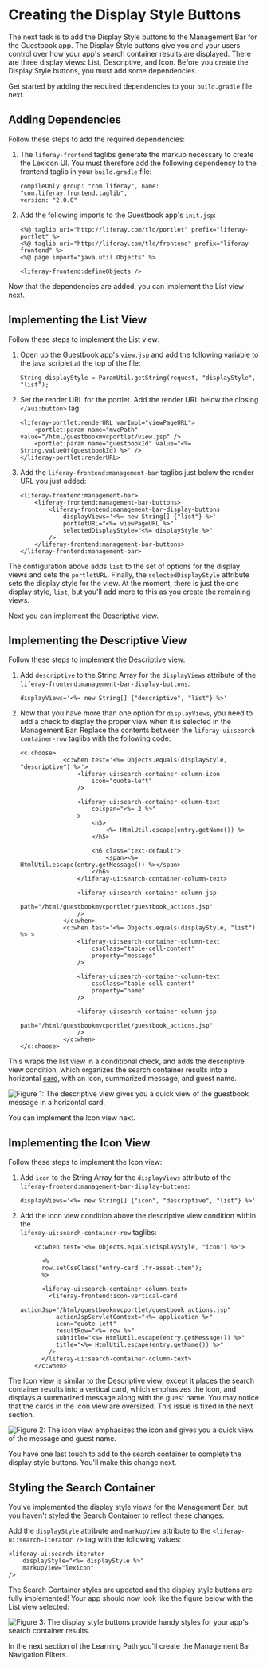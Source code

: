 # Creating the Display Style Buttons [](id=creating-the-display-style-buttons)

The next task is to add the Display Style buttons to the Management Bar for
the Guestbook app. The Display Style buttons give you and your users control
over how your app's search container results are displayed. There are three 
display views: List, Descriptive, and Icon. Before you create the Display Style 
buttons, you must add some dependencies.

Get started by adding the required dependencies to your `build.gradle` file next.

## Adding Dependencies [](id=adding-dependencies)

Follow these steps to add the required dependencies:

1.  The `liferay-frontend` taglibs generate the markup necessary to create the
    Lexicon UI. You must therefore add the following dependency to the frontend 
    taglib in your `build.gradle` file:

        compileOnly group: "com.liferay", name: "com.liferay.frontend.taglib",
        version: "2.0.0"

2.  Add the following imports to the Guestbook app's `init.jsp`:

        <%@ taglib uri="http://liferay.com/tld/portlet" prefix="liferay-portlet" %>
        <%@ taglib uri="http://liferay.com/tld/frontend" prefix="liferay-frontend" %>
        <%@ page import="java.util.Objects" %>
        
        <liferay-frontend:defineObjects />

Now that the dependencies are added, you can implement the List view next.

## Implementing the List View [](id=implementing-the-list-view)

Follow these steps to implement the List view:

1.  Open up the Guestbook app's `view.jsp` and add the following variable to the 
    java scriplet at the top of the file:

        String displayStyle = ParamUtil.getString(request, "displayStyle", "list");

2.  Set the render URL for the portlet. Add the render URL below the closing 
    `</aui:button>` tag:

        <liferay-portlet:renderURL varImpl="viewPageURL">
        	<portlet:param name="mvcPath" value="/html/guestbookmvcportlet/view.jsp" />
        	<portlet:param name="guestbookId" value="<%= String.valueOf(guestbookId) %>" />
        </liferay-portlet:renderURL>

3.  Add the `liferay-frontend:management-bar` taglibs just below the render URL 
    you just added:

        <liferay-frontend:management-bar>
        	<liferay-frontend:management-bar-buttons>
        		<liferay-frontend:management-bar-display-buttons
        			displayViews='<%= new String[] {"list"} %>'
        			portletURL="<%= viewPageURL %>"
        			selectedDisplayStyle="<%= displayStyle %>"
        		/>
        	</liferay-frontend:management-bar-buttons>
        </liferay-frontend:management-bar>

The configuration above adds `list` to the set of options for the display views 
and sets the `portletURL`. Finally, the `selectedDisplayStyle` attribute sets 
the display style for the view. At the moment, there is just the one display 
style, `list`, but you'll add more to this as you create the remaining views. 

Next you can implement the Descriptive view.  

## Implementing the Descriptive View [](id=implementing-the-descriptive-view)

Follow these steps to implement the Descriptive view:

1.  Add `descriptive` to the String Array for the `displayViews` attribute of
    the `liferay-frontend:management-bar-display-buttons`:

        displayViews='<%= new String[] {"descriptive", "list"} %>'

2.  Now that you have more than one option for `displayViews`, you need to add a 
    check to display the proper view when it is selected in the Management Bar.
    Replace the contents between the `liferay-ui:search-container-row` taglibs 
    with the following code:

        <c:choose>
    				<c:when test='<%= Objects.equals(displayStyle, "descriptive") %>'>
    					<liferay-ui:search-container-column-icon
    						icon="quote-left"
    					/>

    					<liferay-ui:search-container-column-text
    						colspan="<%= 2 %>"
    					>
    						<h5>
    							<%= HtmlUtil.escape(entry.getName()) %>
    						</h5>

    						<h6 class="text-default">
    							<span><%= HtmlUtil.escape(entry.getMessage()) %></span>
    						</h6>
    					</liferay-ui:search-container-column-text>

    					<liferay-ui:search-container-column-jsp
    						path="/html/guestbookmvcportlet/guestbook_actions.jsp"
    					/>
    				</c:when>
    				<c:when test='<%= Objects.equals(displayStyle, "list") %>'>
    					<liferay-ui:search-container-column-text
    						cssClass="table-cell-content"
    						property="message"
    					/>

    					<liferay-ui:search-container-column-text
    						cssClass="table-cell-content"
    						property="name"
    					/>

    					<liferay-ui:search-container-column-jsp
    						path="/html/guestbookmvcportlet/guestbook_actions.jsp"
    					/>
    				</c:when>
        </c:choose>

This wraps the list view in a conditional check, and adds the descriptive view
condition, which organizes the search container results
into a horizontal [card](http://liferay.github.io/lexicon/content/cards/), with
an icon, summarized message, and guest name.

![Figure 1: The descriptive view gives you a quick view of the guestbook message in a horizontal card.](../../../../images/descriptive-button-added.png)

You can implement the Icon view next.

## Implementing the Icon View [](id=implementing-the-icon-view)

Follow these steps to implement the Icon view:

1.  Add `icon` to the String Array for the `displayViews` attribute of
the `liferay-frontend:management-bar-display-buttons`:

        displayViews='<%= new String[] {"icon", "descriptive", "list"} %>'

2.  Add the icon view condition above the descriptive view condition within the  
    `liferay-ui:search-container-row` taglibs:

            <c:when test='<%= Objects.equals(displayStyle, "icon") %>'>

              <%
              row.setCssClass("entry-card lfr-asset-item");
              %>

              <liferay-ui:search-container-column-text>
                <liferay-frontend:icon-vertical-card
                  actionJsp="/html/guestbookmvcportlet/guestbook_actions.jsp"
                  actionJspServletContext="<%= application %>"
                  icon="quote-left"
                  resultRow="<%= row %>"
                  subtitle="<%= HtmlUtil.escape(entry.getMessage()) %>"
                  title="<%= HtmlUtil.escape(entry.getName()) %>"
                />
              </liferay-ui:search-container-column-text>
            </c:when>

The Icon view is similar to the Descriptive view, except it places the search
container results into a vertical card, which emphasizes the icon, and displays
a summarized message along with the guest name. You may notice that the cards 
in the Icon view are oversized. This issue is fixed in the next section. 

![Figure 2: The icon view emphasizes the icon and gives you a quick view of the message and guest name.](../../../../images/icon-view-with-search-iterator.png)

You have one last touch to add to the search container to complete the display
style buttons. You'll make this change next.

## Styling the Search Container [](id=styling-the-search-container)

You've implemented the display style views for the Management Bar, but you
haven't styled the Search Container to reflect these changes.

Add the `displayStyle` attribute and `markupView` attribute to the
`<liferay-ui:search-iterator />` tag with the following values:

    <liferay-ui:search-iterator
        displayStyle="<%= displayStyle %>"
        markupView="lexicon"
    />

The Search Container styles are updated and the display style buttons are fully
implemented! Your app should now look like the figure below with the List view 
selected:

![Figure 3: The display style buttons provide handy styles for your app's search container results.](../../../../images/display-buttons-complete.png)

In the next section of the Learning Path you'll create the Management Bar 
Navigation Filters.

